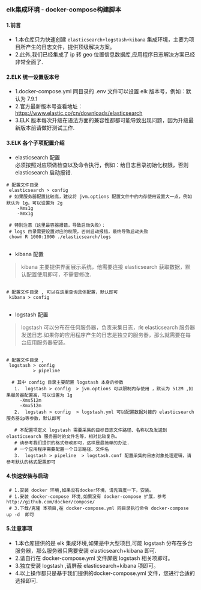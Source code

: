 ###  elk集成环境 - docker-compose构建脚本

#### 1.前言
- 1.本仓库只为快速创建 `elasticsearch+logstash+kibana`  集成环境，主要为项目所产生的日志文件，提供顶级解决方案。 
- 2.此外,我们已经集成了 ip 转 geo 位置信息数据库,应用程序日志解决方案已经非常全面了.  

#### 2.ELK 统一设置版本号 
- 1.docker-compose.yml 同目录的 .env 文件可以设置 elk 版本号，例如：默认为 7.9.1  
- 2.官方最新版本号查看地址：https://www.elastic.co/cn/downloads/elasticsearch   
- 3.ELK 版本每次升级在语法方面的兼容性都都可能导致出现问题，因为升级最新版本前请做好测试工作.     
 

#### 3.ELK 各个子项配置介绍

- elasticsearch 配置   
 必须按照对应项做检查以及命令执行，例如：给日志目录初始化权限，否则 elasticsearch 启动报错.  
```code   
# 配置文件目录 
 elasticsearch > config 
 # 如果服务器配置比较高，建议将 jvm.options 配置文件中的内存使用设置大一点，例如 默认为 1g，可以设置为 2g 
    -Xms1g
    -Xmx1g
    
 # 特别注意（这里最容器报错，导致启动失败）：
 # logs 目录需要设置对应的权限，否则启动报错，最终导致启动失败
 chown R 1000:1000 ./elasticsearch/logs
    
```

- kibana 配置
> kibana 主要提供界面展示系统，他需要连接 elasticsearch 获取数据，默认配置使用即可，不需要修改.  
```code   

# 配置文件目录 , 可以在这里查询具体配置，默认即可
 kibana > config 
    
```

- logstash 配置
> logstash 可以分布在任何服务器，负责采集日志，向 elasticsearch 服务器发送日志.如果你的应用程序产生的日志是独立的服务器，那么就需要在每台应用服务器安装。  
```code   

# 配置文件目录 ,
 logstash > config 
          > pipeline   
          
  # 其中 config 目录主要配置 logstash 本身的参数
   1.  logstash > config  > jvm.options 可以限制内存使用 ，默认为 512M ,如果服务器配置高，可以设置为 1g  
     -Xms512m
     -Xmx512m
   2.  logstash > config  > logstash.yml 可以配置数据对接的 elasticsearch 服务器ip等参数，默认即可
   
   # 本配置项定义 logstash 需要采集的目标日志文件路径、名称以及发送到 elasticsearch 服务器时的文件名等，相对比较复杂。
   # 请参考我们提供的格式修改即可，这样是最简单的办法.  
   # 一个应用程序需要配置一个日志路径、文件名
   3.  logstash > pipeline  > logstash.conf 配置采集的日志对象处理逻辑，请参考默认的格式配置即可
```

#### 4.快速安装与启动
```code  
 # 1.安装 docker 环境,如果没有docker环境，请先百度一下，安装。
 # 1.安装 docker-compose 环境,如果没有 docker-compose 扩展，参考 http://github.com/docker/compose/ 
 # 3.下载/克隆 本项目,在 docker-compose.yml 同目录执行命令 docker-compose  up -d  即可
```

#### 5.注意事项  
- 1.本仓库提供的是 elk 集成环境,如果是中大型项目,可能 logstash 分布在多台服务器，那么服务器只需要安装 elasticsearch+kibana 即可.  
- 2.请自行在 docker-compose.yml 文件屏蔽 logstash 相关项即可。
- 3.独立安装 logstash ,请屏蔽 elasticsearch+kibana  项即可。  
- 4.以上操作都只是基于我们提供的docker-compose.yml 文件，您进行合适的选择即可.  